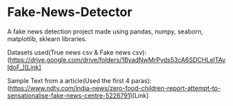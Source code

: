 # Fake-News-Detector

A fake news detection project made using pandas, numpy, seaborn, matplotlib, sklearn libraries.

Datasets used(True news csv & Fake news csv): (https://drive.google.com/drive/folders/1ByadNwMrPyds53cA6SDCHLelTAvIdoF_)[Link]

Sample Text from a article(Used the first 4 paras): (https://www.ndtv.com/india-news/zero-food-children-report-attempt-to-sensationalise-fake-news-centre-5226791)[Link]
